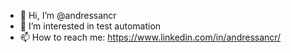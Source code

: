 - 👋 Hi, I’m @andressancr
- 👀 I’m interested in test automation
- 📫 How to reach me: 
     https://www.linkedin.com/in/andressancr/
